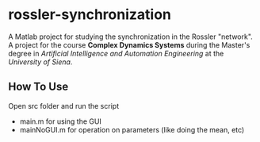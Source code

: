 # rossler-synchronization
A Matlab project for studying the synchronization in the Rossler "network". <br>
A project for the course **Complex Dynamics Systems** during the Master's degree in *Artificial Intelligence and Automation Engineering* at the *University of Siena*.

## How To Use

Open src folder and run the script
- main.m for using the GUI
- mainNoGUI.m for operation on parameters (like doing the mean, etc)
